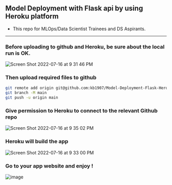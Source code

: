 ## Model Deployment with Flask api by using Heroku platform 

- This repo for MLOps/Data Scientist Trainees and DS Aspirants.
------------------------------------------------------------

### Before uploading to github and Heroku, be sure about the local run is OK.

![Screen Shot 2022-07-16 at 9 31 46 PM](https://user-images.githubusercontent.com/51021282/179367786-52ea5cfd-c956-4395-ac3c-0a0b68c87947.png)



### Then upload required files to github

```bash
git remote add origin git@github.com:kb1907/Model-Deployment-Flask-Heroku.git
git branch -M main
git push -u origin main
```

### Give permission to Heroku to connect to the relevant Github repo
![Screen Shot 2022-07-16 at 9 35 02 PM](https://user-images.githubusercontent.com/51021282/179367911-32df3630-57af-44c6-801c-e9baa18e8be7.png)



### Heroku will build the app

![Screen Shot 2022-07-16 at 9 33 00 PM](https://user-images.githubusercontent.com/51021282/179367913-910f135c-313d-4995-a053-5a441538de69.png)


### Go to your app website and enjoy !
![image](https://user-images.githubusercontent.com/51021282/179367923-98dc9827-4393-45f2-b1ba-3446eadf7e71.png)
